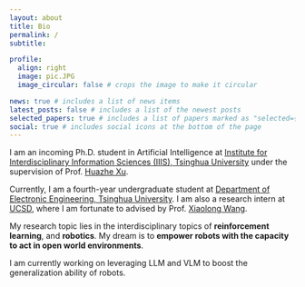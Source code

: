 ```yaml
---
layout: about
title: Bio
permalink: /
subtitle:

profile:
  align: right
  image: pic.JPG
  image_circular: false # crops the image to make it circular

news: true # includes a list of news items
latest_posts: false # includes a list of the newest posts
selected_papers: true # includes a list of papers marked as "selected={true}"
social: true # includes social icons at the bottom of the page
---
```


I am an incoming Ph.D. student in Artificial Intelligence at [Institute for Interdisciplinary Information Sciences (IIIS), Tsinghua University](https://iiis.tsinghua.edu.cn) under the supervision of Prof. [Huazhe Xu](http://hxu.rocks/).

Currently, I am a fourth-year undergraduate student at [Department of Electronic Engineering, Tsinghua University](https://www.ee.tsinghua.edu.cn/). I am also a research intern at [UCSD](https://ucsd.edu/), where I am fortunate to advised by Prof. [Xiaolong Wang](https://xiaolonw.github.io/).

My research topic lies in the interdisciplinary topics of **reinforcement learning**, and **robotics**. My dream is to **empower robots with the capacity to act in open world environments**. 

I am currently working on leveraging LLM and VLM to boost the generalization ability of robots.